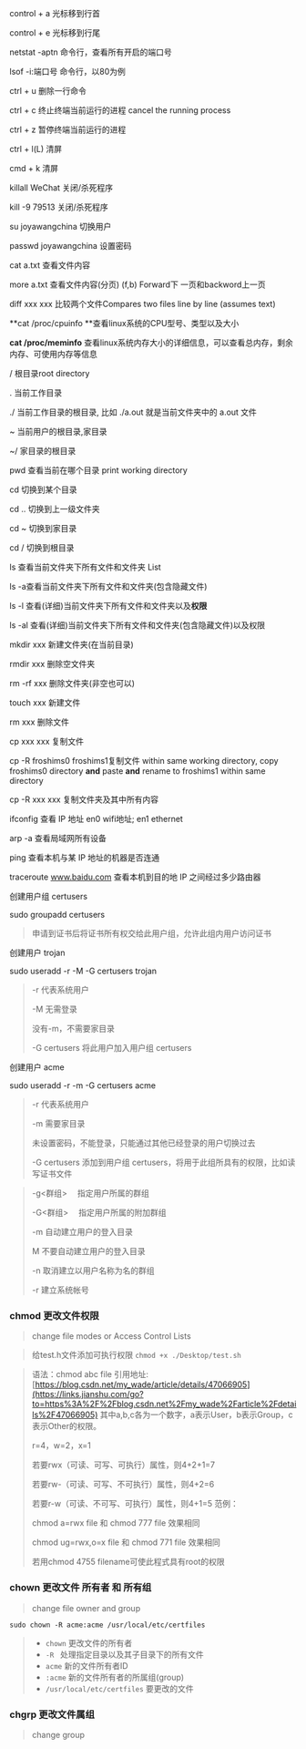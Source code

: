 control + a 光标移到行首 

control + e 光标移到行尾 

netstat -aptn 命令行，查看所有开启的端口号

lsof -i:端口号 命令行，以80为例

ctrl + u 删除一行命令

ctrl + c 终止终端当前运行的进程 cancel the running process

ctrl + z 暂停终端当前运行的进程 

ctrl + l(L) 清屏

cmd + k 清屏

killall WeChat 关闭/杀死程序

kill -9 79513 关闭/杀死程序

su joyawangchina 切换用户

passwd joyawangchina 设置密码



cat a.txt 查看文件内容 

more a.txt 查看文件内容(分页)  (f,b) Forward下 一页和backword上一页

diff xxx xxx 比较两个文件Compares two files line by line (assumes text)

**cat /proc/cpuinfo **查看linux系统的CPU型号、类型以及大小

**cat /proc/meminfo** 查看linux系统内存大小的详细信息，可以查看总内存，剩余内存、可使用内存等信息



/ 根目录root directory

. 当前工作目录

./ 当前工作目录的根目录, 比如 ./a.out 就是当前文件夹中的 a.out 文件

~ 当前用户的根目录,家目录

~/ 家目录的根目录

pwd 查看当前在哪个目录 print working directory

cd 切换到某个目录

cd .. 切换到上一级文件夹

cd ~ 切换到家目录

cd / 切换到根目录

ls 查看当前文件夹下所有文件和文件夹 List

ls -a查看当前文件夹下所有文件和文件夹(包含隐藏文件) 

ls -l 查看(详细)当前文件夹下所有文件和文件夹以及**权限** 

ls -al 查看(详细)当前文件夹下所有文件和文件夹(包含隐藏文件)以及权限

mkdir xxx 新建文件夹(在当前目录) 

rmdir xxx 删除空文件夹 

rm -rf xxx 删除文件夹(非空也可以) 

touch xxx 新建文件 

rm xxx 删除文件

cp xxx xxx 复制文件

cp -R froshims0 froshims1复制文件  within same working directory, copy froshims0 directory **and** paste **and** rename to froshims1 within same directory

cp -R xxx xxx 复制文件夹及其中所有内容 

ifconfig 查看 IP 地址 en0 wifi地址; en1 ethernet

arp -a 查看局域网所有设备

ping 查看本机与某 IP 地址的机器是否连通

traceroute www.baidu.com 查看本机到目的地 IP 之间经过多少路由器





创建用户组 certusers

sudo groupadd certusers

> 申请到证书后将证书所有权交给此用户组，允许此组内用户访问证书

创建用户 trojan

sudo useradd -r -M -G certusers trojan

> -r 代表系统用户
>
> -M 无需登录
>
> 没有-m，不需要家目录
>
> -G certusers 将此用户加入用户组 certusers

创建用户 acme

sudo useradd -r -m -G certusers acme

> -r 代表系统用户
>
> -m 需要家目录
>
> 未设置密码，不能登录，只能通过其他已经登录的用户切换过去
>
> -G certusers 添加到用户组 certusers，将用于此组所具有的权限，比如读写证书文件

> -g<群组> 　指定用户所属的群组
>
> -G<群组> 　指定用户所属的附加群组
>
> -m 自动建立用户的登入目录
>
> M 不要自动建立用户的登入目录
>
> -n 取消建立以用户名称为名的群组
>
> -r 建立系统帐号



### chmod 更改文件权限  

> change file modes or Access Control Lists

> 给test.h文件添加可执行权限 `chmod +x ./Desktop/test.sh` 

> 语法：chmod abc file
> 引用地址:[https://blog.csdn.net/my_wade/article/details/47066905](https://links.jianshu.com/go?to=https%3A%2F%2Fblog.csdn.net%2Fmy_wade%2Farticle%2Fdetails%2F47066905)
> 其中a,b,c各为一个数字，a表示User，b表示Group，c表示Other的权限。
>
> r=4，w=2，x=1
>
> 若要rwx（可读、可写、可执行）属性，则4+2+1=7
>
> 若要rw-（可读、可写、不可执行）属性，则4+2=6
>
> 若要r-w（可读、不可写、可执行）属性，则4+1=5
>  范例：
>
> chmod a=rwx file 和 chmod 777 file 效果相同
>
> chmod ug=rwx,o=x file 和 chmod 771 file 效果相同
>
> 若用chmod 4755 filename可使此程式具有root的权限

### chown 更改文件 所有者 和 所有组 

> change file owner and group

`sudo chown -R acme:acme /usr/local/etc/certfiles`

> - `chown` 更改文件的所有者
> - `-R ` 处理指定目录以及其子目录下的所有文件
> - `acme` 新的文件所有者ID
> - `:acme` 新的文件所有者的所属组(group)
> - `/usr/local/etc/certfiles` 要更改的文件



### chgrp 更改文件属组

> change group